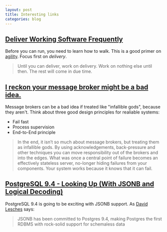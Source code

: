 ```yaml
---
layout: post
title: Interesting links
categories: blog
---
```


## [Deliver Working Software Frequently](https://xprogramming.com/articles/deliver-working-software-frequently/)

Before you can run, you need to learn how to walk. This is a good primer on [agility](https://pragdave.me/blog/2014/03/04/time-to-kill-agile/). Focus first on *delivery*.

> Until you can deliver, work on delivery. Work on nothing else until then. The rest will come in due time.

## [I reckon your message broker might be a bad idea.](https://programmingisterrible.com/post/81015328859/i-reckon-your-message-broker-might-be-a-bad-idea)

Message brokers can be a bad idea if treated like "infallible gods", because they aren't. Think about three good design principles for realiable systems:

* Fail fast
* Process supervision
* End-to-End principle

> In the end, it isn’t so much about message brokers, but treating them as infallible gods. By using acknowledgements, back-pressure and other techniques you can move responsibility out of the brokers and into the edges. What was once a central point of failure becomes an effectively stateless server, no-longer hiding failures from your components. Your system works because it knows that it can fail.

## [PostgreSQL 9.4 - Looking Up (With JSONB and Logical Decoding)](https://www.craigkerstiens.com/2014/03/24/Postgres-9.4-Looking-up)

PostgreSQL 9.4 is going to be exciting with JSONB support. As [David Lesches](https://twitter.com/davidlesches/status/449675286947573760) says:

> JSONB has been committed to Postgres 9.4, making Postgres the first RDBMS with rock-solid support for schemaless data
